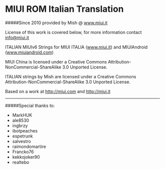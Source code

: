 # MIUI ROM Italian Translation

#####Since 2010 provided by Mish @ www.miui.it

License of this work is covered below, for more information contact info@miui.it

ITALIAN MIUIv6 Strings for MIUI ITALIA (www.miui.it) and MIUIAndroid (www.miuiandroid.com)

MIUI China is licensed under a Creative Commons Attribution-NonCommercial-ShareAlike 3.0 Unported License.

ITALIAN strings by Mish are licensed under a Creative Commons Attribution-NonCommercial-ShareAlike 3.0 Unported License.

Based on a work at http://miui.com and http://miui.it
_________________


#####Special thanks to:
- MarkHUK
- ale8530
- ingbrzy
- ibotpeaches
- espetrunk
- salvestro
- raimondomartire
- Francko76
- kekkojoker90
- realtebo